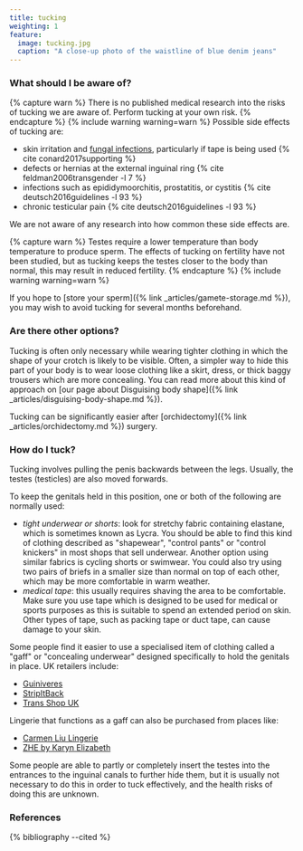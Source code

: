 ```yaml
---
title: tucking
weighting: 1
feature:
  image: tucking.jpg
  caption: "A close-up photo of the waistline of blue denim jeans"
---
```


### What should I be aware of?

{% capture warn %}
There is no published medical research into the risks of tucking we are aware of. Perform tucking at your own risk.
{% endcapture %}
{% include warning warning=warn %}
Possible side effects of tucking are:

- skin irritation and [fungal infections](http://www.nhs.uk/Conditions/Ringworm/Pages/Introduction.aspx), particularly if tape is being used {% cite conard2017supporting %}
- defects or hernias at the external inguinal ring {% cite feldman2006transgender -l 7 %}
- infections such as epididymoorchitis,
prostatitis, or cystitis {% cite deutsch2016guidelines -l 93 %}
- chronic testicular pain {% cite deutsch2016guidelines -l 93 %}

We are not aware of any research into how common these side effects are.

{% capture warn %}
Testes require a lower temperature than body temperature to produce sperm. The effects of tucking on fertility have not been studied, but as tucking keeps the testes closer to the body than normal, this may result in reduced fertility.
{% endcapture %}
{% include warning warning=warn %}

If you hope to [store your sperm]({% link _articles/gamete-storage.md %}), you may wish to avoid tucking for several months beforehand.

### Are there other options?

Tucking is often only necessary while wearing tighter clothing in which the shape of your crotch is likely to be visible. Often, a simpler way to hide this part of your body is to wear loose clothing like a skirt, dress, or thick baggy trousers which are more concealing. You can read more about this kind of approach on [our page about Disguising body shape]({% link _articles/disguising-body-shape.md %}).

Tucking can be significantly easier after [orchidectomy]({% link _articles/orchidectomy.md %}) surgery. 

### How do I tuck?

Tucking involves pulling the penis backwards between the legs. Usually, the testes (testicles) are also moved forwards. 

To keep the genitals held in this position, one or both of the following are normally used:

- *tight underwear or shorts*: look for stretchy fabric containing elastane, which is sometimes known as Lycra. You should be able to find this kind of clothing described as "shapewear", "control pants" or "control knickers" in most shops that sell underwear. Another option using similar fabrics is cycling shorts or swimwear. You could also try using two pairs of briefs in a smaller size than normal on top of each other, which may be more comfortable in warm weather.
- *medical tape*: this usually requires shaving the area to be comfortable. Make sure you use tape which is designed to be used for medical or sports purposes as this is suitable to spend an extended period on skin. Other types of tape, such as packing tape or duct tape, can cause damage to your skin.

Some people find it easier to use a specialised item of clothing called a "gaff" or "concealing underwear" designed specifically to hold the genitals in place. UK retailers include:

- [Guiniveres](https://guiniveres.co.uk)
- [StripItBack](https://www.etsy.com/uk/shop/Stripitback)
- [Trans Shop UK](https://uktransshop.co.uk/collections/gaffs)

Lingerie that functions as a gaff can also be purchased from places like:

- [Carmen Liu Lingerie](https://www.carmenliulingerie.co.uk)
- [ZHE by Karyn Elizabeth](https://zhebykarynelizabeth.com)

Some people are able to partly or completely insert the testes into the entrances to the inguinal canals to further hide them, but it is usually not necessary to do this in order to tuck effectively, and the health risks of doing this are unknown.

### References

{% bibliography --cited %}
